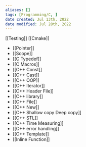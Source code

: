 ```yaml
---
aliases: []
tags: [Programming/C, ] 
date created: Jul 13th, 2022
date modified: Jul 28th, 2022
---
```

[[Testing]]
[[Cmake]]

- [[Pointer]]
- [[Scope]]
- [[C Typedef]]
- [[C Macros]]
- [[C++ Const]]
- [[C++ Cast]]
- [[C++ OOP]]
- [[C++ Iterator]]
- [[C++ Header File]]
- [[C++ library]] 
- [[C++ File]]
- [[C++ New]]
- [[C++ Shallow copy Deep copy]]
- [[C++ STL]]
- [[C++ Time Measuring]]
- [[C++ error handling]]
- [[C++ Template]]
- [[Inline Function]]